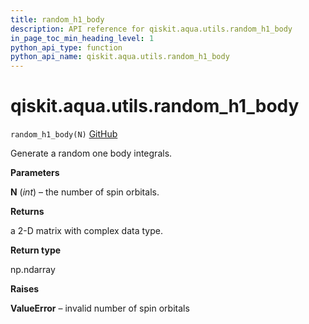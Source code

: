 ```yaml
---
title: random_h1_body
description: API reference for qiskit.aqua.utils.random_h1_body
in_page_toc_min_heading_level: 1
python_api_type: function
python_api_name: qiskit.aqua.utils.random_h1_body
---
```


# qiskit.aqua.utils.random\_h1\_body

<span id="qiskit.aqua.utils.random_h1_body" />

`random_h1_body(N)` [GitHub](https://github.com/qiskit-community/qiskit-aqua/tree/stable/0.9/qiskit/aqua/utils/random_matrix_generator.py "view source code")

Generate a random one body integrals.

**Parameters**

**N** (*int*) – the number of spin orbitals.

**Returns**

a 2-D matrix with complex data type.

**Return type**

np.ndarray

**Raises**

**ValueError** – invalid number of spin orbitals

